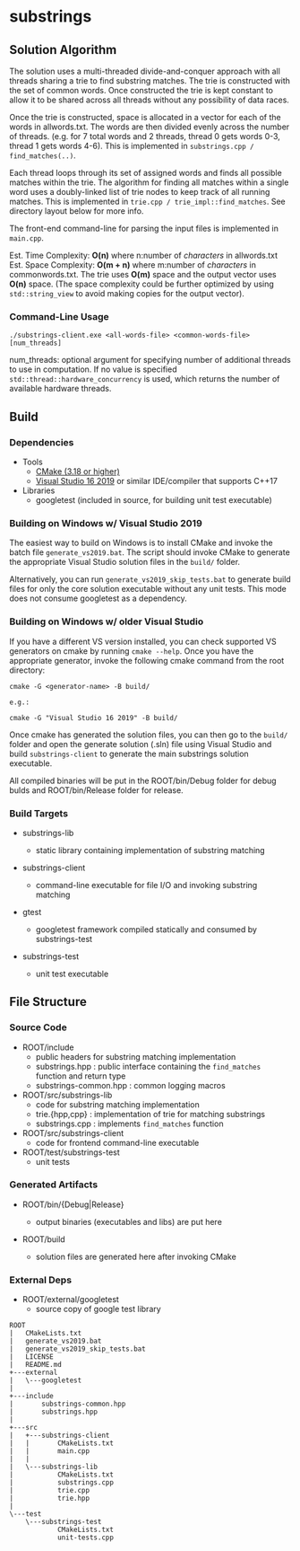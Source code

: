 # substrings
## Solution Algorithm
The solution uses a multi-threaded divide-and-conquer approach with all threads sharing a trie to find substring matches. The trie is constructed with the set of common words. Once constructed the trie is kept constant to allow it to be shared across all threads without any possibility of data races.

Once the trie is constructed, space is allocated in a vector for each of the words in allwords.txt. The words are then divided evenly across the number of threads. (e.g. for 7 total words and 2 threads, thread 0 gets words 0-3, thread 1 gets words 4-6). This is implemented in `substrings.cpp / find_matches(..)`.

Each thread loops through its set of assigned words and finds all possible matches within the trie. The algorithm for finding all matches within a single word uses a doubly-linked list of trie nodes to keep track of all running matches. This is implemented in `trie.cpp / trie_impl::find_matches`. See directory layout below for more info.

The front-end command-line for parsing the input files is implemented in `main.cpp`.

Est. Time Complexity: **O(n)** where n:number of *characters* in allwords.txt
Est. Space Complexity: **O(m + n)** where m:number of *characters* in commonwords.txt. The trie uses **O(m)** space and the output vector uses **O(n)** space.
(The space complexity could be further optimized by using `std::string_view` to avoid making copies for the output vector).
### Command-Line Usage
```
./substrings-client.exe <all-words-file> <common-words-file> [num_threads]
```
num\_threads:
    optional argument for specifying number of additional threads to use in computation. If no value is specified `std::thread::hardware_concurrency` is used, which returns the number of available hardware threads.

## Build
### Dependencies
- Tools
    - [CMake (3.18 or higher)](https://cmake.org/download/)
    - [Visual Studio 16 2019](https://visualstudio.microsoft.com/downloads/) or similar IDE/compiler that supports C++17
- Libraries
    - googletest (included in source, for building unit test executable)

### Building on Windows w/ Visual Studio 2019
The easiest way to build on Windows is to install CMake and invoke the batch file `generate_vs2019.bat`. The script should invoke CMake to generate the appropriate Visual Studio solution files in the `build/` folder.

Alternatively, you can run `generate_vs2019_skip_tests.bat` to generate build files for only the core solution executable without any unit tests. This mode does not consume googletest as a dependency.

### Building on Windows w/ older Visual Studio
If you have a different VS version installed, you can check supported VS generators on cmake by running `cmake --help`. Once you have the appropriate generator, invoke the following cmake command from the root directory:
```
cmake -G <generator-name> -B build/

e.g.:

cmake -G "Visual Studio 16 2019" -B build/
```
Once cmake has generated the solution files, you can then go to the `build/` folder and open the generate solution (.sln) file using Visual Studio and build `substrings-client` to generate the main substrings solution executable.

All compiled binaries will be put in the ROOT/bin/Debug folder for debug bulds and ROOT/bin/Release folder for release.

### Build Targets
- substrings-lib
    - static library containing implementation of substring matching
- substrings-client
    - command-line executable for file I/O and invoking substring matching

- gtest
    - googletest framework compiled statically and consumed by substrings-test
- substrings-test
    - unit test executable

## File Structure
### Source Code
            
- ROOT/include
    - public headers for substring matching implementation
    - substrings.hpp : public interface containing the `find_matches` function and return type
    - substrings-common.hpp : common logging macros
- ROOT/src/substrings-lib
    - code for substring matching implementation
    - trie.{hpp,cpp} : implementation of trie for matching substrings
    - substrings.cpp : implements `find_matches` function
- ROOT/src/substrings-client
    - code for frontend command-line executable
- ROOT/test/substrings-test
    - unit tests

### Generated Artifacts
- ROOT/bin/{Debug|Release}
    - output binaries (executables and libs) are put here

- ROOT/build
    - solution files are generated here after invoking CMake

### External Deps
- ROOT/external/googletest
    - source copy of google test library

```
ROOT
|   CMakeLists.txt
|   generate_vs2019.bat
|   generate_vs2019_skip_tests.bat
|   LICENSE
|   README.md
+---external
|   \---googletest
|               
+---include
|       substrings-common.hpp
|       substrings.hpp
|       
+---src
|   +---substrings-client
|   |       CMakeLists.txt
|   |       main.cpp
|   |       
|   \---substrings-lib
|           CMakeLists.txt
|           substrings.cpp
|           trie.cpp
|           trie.hpp
|           
\---test
    \---substrings-test
            CMakeLists.txt
            unit-tests.cpp
```

